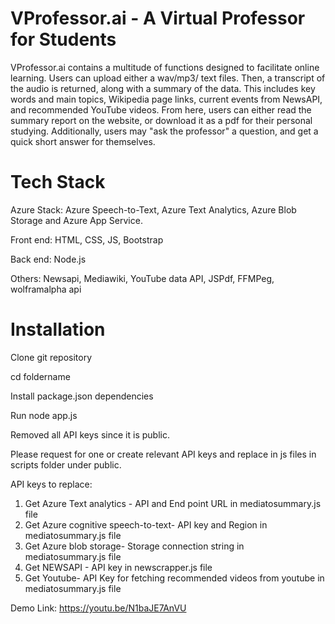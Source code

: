 # VProfessor.ai - A Virtual Professor for Students

VProfessor.ai contains a multitude of functions designed to facilitate online learning. Users can upload either a wav/mp3/ text files. Then, a transcript of the audio is returned, along with a summary of the data. This includes key words and main topics, Wikipedia page links, current events from NewsAPI, and recommended YouTube videos. From here, users can either read the summary report on the website, or download it as a pdf for their personal studying. Additionally, users may "ask the professor" a question, and get a quick short answer for themselves.

# Tech Stack

Azure Stack: Azure Speech-to-Text, Azure Text Analytics, Azure Blob Storage and Azure App Service. 

Front end: HTML, CSS, JS, Bootstrap 

Back end: Node.js 

Others: Newsapi, Mediawiki, YouTube data API, JSPdf, FFMPeg, wolframalpha api

# Installation

Clone git repository

cd foldername

Install package.json dependencies

Run node app.js

Removed all API keys since it is public. 

Please request for one or create relevant API keys and replace in js files in scripts folder under public.

API keys to replace: 
1. Get Azure Text analytics - API and End point URL in mediatosummary.js file 
2. Get Azure cognitive speech-to-text- API key and Region in mediatosummary.js file 
3. Get Azure blob storage- Storage connection string in mediatosummary.js file
4. Get NEWSAPI - API key in newscrapper.js  file
5. Get Youtube- API Key for fetching recommended videos from youtube in mediatosummary.js file

Demo Link: https://youtu.be/N1baJE7AnVU

